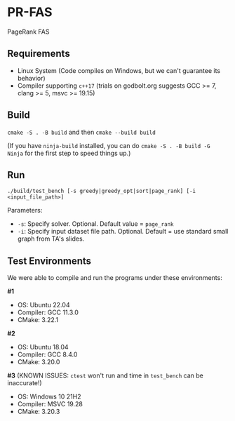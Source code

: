 # PR-FAS
PageRank FAS

## Requirements
- Linux System (Code compiles on Windows, but we can't guarantee its behavior)
- Compiler supporting `c++17` (trials on godbolt.org suggests GCC >= 7, clang >= 5, msvc >= 19.15)

## Build
`cmake -S . -B build` and then `cmake --build build`

(If you have `ninja-build` installed, you can do `cmake -S . -B build -G Ninja` for the first step to speed things up.)

## Run
`./build/test_bench [-s greedy|greedy_opt|sort|page_rank] [-i <input_file_path>]`

Parameters:
- `-s`: Specify solver. Optional. Default value = `page_rank`
- `-i`: Specify input dataset file path. Optional. Default = use standard small graph from TA's slides.

## Test Environments
We were able to compile and run the programs under these environments:

**#1**
- OS: Ubuntu 22.04
- Compiler: GCC 11.3.0
- CMake: 3.22.1

**#2**
- OS: Ubuntu 18.04
- Compiler: GCC 8.4.0
- CMake: 3.20.0

**#3** (KNOWN ISSUES: `ctest` won't run and time in `test_bench` can be inaccurate!)
- OS: Windows 10 21H2
- Compiler: MSVC 19.28
- CMake: 3.20.3